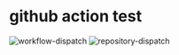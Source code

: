 # github action test

![workflow-dispatch](https://github.com/chenrui333/github-action-test/workflows/workflow-dispatch/badge.svg)
![repository-dispatch](https://github.com/chenrui333/github-action-test/workflows/repository-dispatch/badge.svg)
